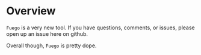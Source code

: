 # Overview

`Fuego` is a very new tool. If you have questions, comments, or issues, please open up an issue here on github.

Overall though, `Fuego` is pretty dope.
